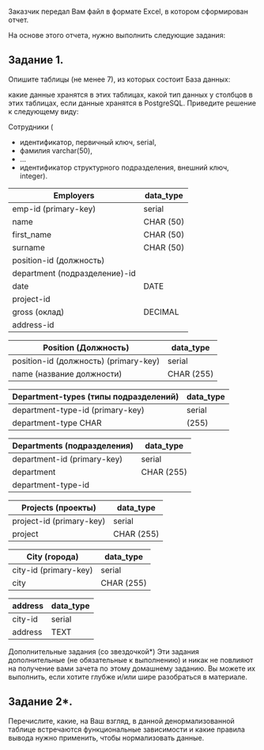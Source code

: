 Заказчик передал Вам файл в формате Excel, в котором сформирован отчет.

На основе этого отчета, нужно выполнить следующие задания:

## Задание 1.
Опишите таблицы (не менее 7), из которых состоит База данных:

какие данные хранятся в этих таблицах,
какой тип данных у столбцов в этих таблицах, если данные хранятся в PostgreSQL.
Приведите решение к следующему виду:

Сотрудники (

* идентификатор, первичный ключ, serial,
* фамилия varchar(50),
* ...
* идентификатор структурного подразделения, внешний ключ, integer).


Employers	           | data_type
---------------------|---------
emp-id  (primary-key)| serial
name                 | CHAR (50)
first_name	         | CHAR (50)
surname	             | CHAR (50)
position-id (должность)|	
department (подразделение)-id|
date | DATE
project-id |
gross (оклад) | DECIMAL
address-id |


Position (Должность) | data_type
---------------------|-----------
position-id (должность) (primary-key) |	serial
name (название должности)	| CHAR (255)

Department-types (типы подразделений)	| data_type
--------------------------------------|----------
department-type-id (primary-key) | serial
department-type	CHAR | (255)
	
Departments (подразделения)	| data_type
----------------------------|-----------
department-id (primary-key)	|serial
department	| CHAR (255)
department-type-id	|
	
Projects (проекты)	| data_type
--------------------|-----------
project-id (primary-key) | serial
project	| CHAR (255)
	
City (города)	| data_type
--------------|----------
city-id (primary-key)	| serial
city	| CHAR (255)
	
address | data_type
--------|----------
city-id	|serial
address	| TEXT






Дополнительные задания (со звездочкой*)
Эти задания дополнительные (не обязательные к выполнению) и никак не повлияют на получение вами зачета по этому домашнему заданию. Вы можете их выполнить, если хотите глубже и/или шире разобраться в материале.

## Задание 2*.
Перечислите, какие, на Ваш взгляд, в данной денормализованной таблице встречаются функциональные зависимости и какие правила вывода нужно применить, чтобы нормализовать данные.
